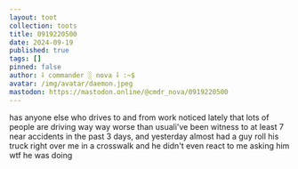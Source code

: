 ```yaml
---
layout: toot
collection: toots
title: 0919220500
date: 2024-09-19
published: true
tags: []
pinned: false
author: ⸸ commander ░ nova ⸸ :~$
avatar: /img/avatar/daemon.jpeg
mastodon: https://mastodon.online/@cmdr_nova/0919220500
---
```


has anyone else who drives to and from work noticed lately that lots of people are driving way way worse than usuali've been witness to at least 7 near accidents in the past 3 days, and yesterday almost had a guy roll his truck right over me in a crosswalk and he didn't even react to me asking him wtf he was doing
